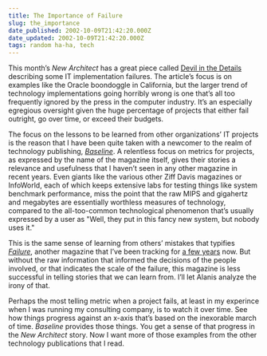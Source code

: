 ```yaml
---
title: The Importance of Failure
slug: the_importance
date_published: 2002-10-09T21:42:20.000Z
date_updated: 2002-10-09T21:42:20.000Z
tags: random ha-ha, tech
---
```


This month’s *New Architect* has a great piece called [Devil in the Details](http://www.newarchitectmag.com/documents/s=2450/na1102a/index.html) describing some IT implementation failures. The article’s focus is on examples like the Oracle boondoggle in California, but the larger trend of technology implementations going horribly wrong is one that’s all too frequently ignored by the press in the computer industry. It’s an especially egregious oversight given the huge percentage of projects that either fail outright, go over time, or exceed their budgets.

The focus on the lessons to be learned from other organizations’ IT projects is the reason that I have been quite taken with a newcomer to the realm of technology publishing, [*Baseline*](http://www.baselinemag.com). A relentless focus on metrics for projects, as expressed by the name of the magazine itself, gives their stories a relevance and usefulness that I haven’t seen in any other magazine in recent years. Even giants like the various other Ziff Davis magazines or InfoWorld, each of which keeps extensive labs for testing things like system benchmark performance, miss the point that the raw MIPS and gigahertz and megabytes are essentially worthless measures of technology, compared to the all-too-common technological phenomenon that’s usually expressed by a user as "Well, they put in this fancy new system, but nobody uses it."

This is the same sense of learning from others’ mistakes that typifies [*Failure*](http://www.failuremag.com/), another magazine that I’ve been tracking for [a few years](http://www.dashes.com/anil/index.php?archives/002384.php) now. But without the raw information that informed the decisions of the people involved, or that indicates the scale of the failure, this magazine is less successful in telling stories that we can learn from. I’ll let Alanis analyze the irony of that.

Perhaps the most telling metric when a project fails, at least in my experince when I was running my consulting company, is to watch it over time. See how things progress against an x-axis that’s based on the inexorable march of time. *Baseline* provides those things. You get a sense of that progress in the *New Architect* story. Now I want more of those examples from the other technology publications that I read.
